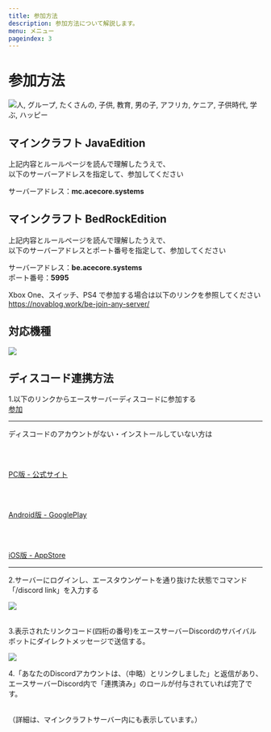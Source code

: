 ```yaml
---
title: 参加方法
description: 参加方法について解説します。
menu: メニュー
pageindex: 3
---
```

# 参加方法

<!--StartFragment-->

![人, グループ, たくさんの, 子供, 教育, 男の子, アフリカ, ケニア, 子供時代, 学ぶ, ハッピー](https://cdn.pixabay.com/photo/2018/02/07/18/30/people-3137672_960_720.jpg)

<!--EndFragment-->

## マインクラフト JavaEdition

上記内容とルールページを読んで理解したうえで、\
以下のサーバーアドレスを指定して、参加してください

サーバーアドレス：**mc.acecore.systems**

## マインクラフト BedRockEdition

上記内容とルールページを読んで理解したうえで、\
以下のサーバーアドレスとポート番号を指定して、参加してください

サーバーアドレス：**be.acecore.systems**\
ポート番号：**5995**

Xbox One、スイッチ、PS4 で参加する場合は以下のリンクを参照してください\
https://novablog.work/be-join-any-server/

## 対応機種

<!--StartFragment-->

![](/img/リスト.png)

<!--EndFragment-->

## ディスコード連携方法

1.以下のリンクからエースサーバーディスコードに参加する\
<a class="btn btn-primary rounded-pill px-5" href="https://discord.gg/acsv">参加</a>

<hr color="#AAA" size="3" noshade>

ディスコードのアカウントがない・インストールしていない方は
<style>
.button_margin {
    margin-top: 1.5vh;
}
</style>
<div class="button_margin">
<a class="btn btn-primary rounded-pill px-5" href="https://discord.com">PC版 - 公式サイト</a><br>
</div>
<div class="button_margin">
<a class="btn btn-primary rounded-pill px-5" href="https://play.google.com/store/apps/details?id=com.discord&hl=ja&gl=US">Android版 - GooglePlay</a><br>
</div>
<div class="button_margin">
<a class="btn btn-primary rounded-pill px-5" href="https://apps.apple.com/jp/app/discord-%E8%A9%B1%E3%81%9D%E3%81%86-%E3%83%81%E3%83%A3%E3%83%83%E3%83%88%E3%81%97%E3%82%88%E3%81%86-%E9%9B%86%E3%81%BE%E3%82%8D%E3%81%86/id985746746">iOS版 - AppStore</a>
</div>
<hr color="#AAA" size="3" noshade>

2.サーバーにログインし、エースタウンゲートを通り抜けた状態でコマンド「/discord link」を入力する

![](/img/2021-06-26_16.57.44.png)

\
3.表示されたリンクコード(四桁の番号)をエースサーバーDiscordのサバイバルボットにダイレクトメッセージで送信する。

![](/img/キャプチャ.png)

4.「あなたのDiscordアカウントは、（中略）とリンクしました」と返信があり、エースサーバーDiscord内で「連携済み」のロールが付与されていれば完了です。

\
（詳細は、マインクラフトサーバー内にも表示しています。）